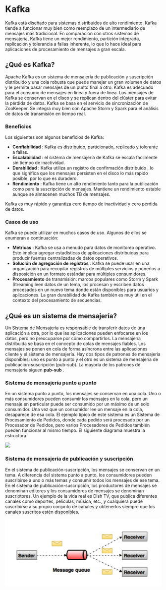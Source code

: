 # Kafka

Kafka está diseñado para sistemas distribuidos de alto rendimiento. Kafka tiende a funcionar muy bien como reemplazo de un intermediario de mensajes más tradicional. En comparación con otros sistemas de mensajería, Kafka tiene un mejor rendimiento, partición integrada, replicación y tolerancia a fallas inherente, lo que lo hace ideal para aplicaciones de procesamiento de mensajes a gran escala.

## ¿Qué es Kafka?

Apache Kafka es un sistema de mensajería de publicación y suscripción distribuido y una cola robusta que puede manejar un gran volumen de datos y le permite pasar mensajes de un punto final a otro. Kafka es adecuado para el consumo de mensajes en línea y fuera de línea. Los mensajes de Kafka se conservan en el disco y se replican dentro del clúster para evitar la pérdida de datos. Kafka se basa en el servicio de sincronización de ZooKeeper. Se integra muy bien con Apache Storm y Spark para el análisis de datos de transmisión en tiempo real.

### Beneficios

Los siguientes son algunos beneficios de Kafka:

- **Confiabilidad** : Kafka es distribuido, particionado, replicado y tolerante a fallas.
- **Escalabilidad** : el sistema de mensajería de Kafka se escala fácilmente sin tiempo de inactividad.
- **Durabilidad** : Kafka utiliza un registro de confirmación distribuido , lo que significa que los mensajes persisten en el disco lo más rápido posible, por lo que es duradero.
- **Rendimiento** : Kafka tiene un alto rendimiento tanto para la publicación como para la suscripción de mensajes. Mantiene un rendimiento estable aunque se almacenen muchos TB de mensajes.

Kafka es muy rápido y garantiza cero tiempo de inactividad y cero pérdida de datos.

### Casos de uso

Kafka se puede utilizar en muchos casos de uso. Algunos de ellos se enumeran a continuación:

- **Métricas** : Kafka se usa a menudo para datos de monitoreo operativo. Esto implica agregar estadísticas de aplicaciones distribuidas para producir fuentes centralizadas de datos operativos.
- **Solución de agregación de registros** : Kafka se puede usar en una organización para recopilar registros de múltiples servicios y ponerlos a disposición en un formato estándar para múltiples consumidores.
- **Procesamiento** de transmisión: marcos populares como Storm y Spark Streaming leen datos de un tema, los procesan y escriben datos procesados en un nuevo tema donde están disponibles para usuarios y aplicaciones. La gran durabilidad de Kafka también es muy útil en el contexto del procesamiento de secuencias.







## ¿Qué es un sistema de mensajería?

Un Sistema de Mensajería es responsable de transferir datos de una aplicación a otra, por lo que las aplicaciones pueden enfocarse en los datos, pero no preocuparse por cómo compartirlos. La mensajería distribuida se basa en el concepto de colas de mensajes fiables. Los mensajes se ponen en cola de forma asíncrona entre las aplicaciones cliente y el sistema de mensajería. Hay dos tipos de patrones de mensajería disponibles: uno es punto a punto y el otro es un sistema de mensajería de publicación-suscripción (pub-sub). La mayoría de los patrones de mensajería siguen **pub-sub** .

### Sistema de mensajería punto a punto

En un sistema punto a punto, los mensajes se conservan en una cola. Uno o más consumidores pueden consumir los mensajes en la cola, pero un mensaje en particular puede ser consumido por un máximo de un solo consumidor. Una vez que un consumidor lee un mensaje en la cola, desaparece de esa cola. El ejemplo típico de este sistema es un Sistema de Procesamiento de Pedidos, donde cada pedido será procesado por un Procesador de Pedidos, pero varios Procesadores de Pedidos también pueden funcionar al mismo tiempo. El siguiente diagrama muestra la estructura.

![](..\img\point_to_point_messaging_system.jpg)

### Sistema de mensajería de publicación y suscripción

En el sistema de publicación-suscripción, los mensajes se conservan en un tema. A diferencia del sistema punto a punto, los consumidores pueden suscribirse a uno o más temas y consumir todos los mensajes de ese tema. En el sistema de publicación-suscripción, los productores de mensajes se denominan editores y los consumidores de mensajes se denominan suscriptores. Un ejemplo de la vida real es Dish TV, que publica diferentes canales como deportes, películas, música, etc., y cualquiera puede suscribirse a su propio conjunto de canales y obtenerlos siempre que los canales suscritos estén disponibles.

![](assets/images/publish_subscribe_messaging_system.jpg)
